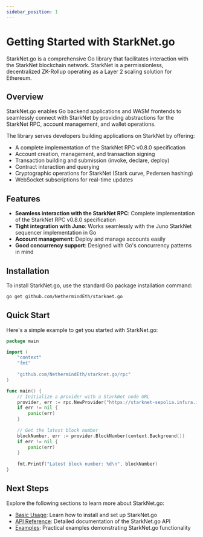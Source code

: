 ```yaml
---
sidebar_position: 1
---
```


# Getting Started with StarkNet.go

StarkNet.go is a comprehensive Go library that facilitates interaction with the StarkNet blockchain network. StarkNet is a permissionless, decentralized ZK-Rollup operating as a Layer 2 scaling solution for Ethereum.

## Overview

StarkNet.go enables Go backend applications and WASM frontends to seamlessly connect with StarkNet by providing abstractions for the StarkNet RPC, account management, and wallet operations.

The library serves developers building applications on StarkNet by offering:

- A complete implementation of the StarkNet RPC v0.8.0 specification
- Account creation, management, and transaction signing
- Transaction building and submission (invoke, declare, deploy)
- Contract interaction and querying
- Cryptographic operations for StarkNet (Stark curve, Pedersen hashing)
- WebSocket subscriptions for real-time updates

## Features

- **Seamless interaction with the StarkNet RPC**: Complete implementation of the StarkNet RPC v0.8.0 specification
- **Tight integration with Juno**: Works seamlessly with the Juno StarkNet sequencer implementation in Go
- **Account management**: Deploy and manage accounts easily
- **Good concurrency support**: Designed with Go's concurrency patterns in mind

## Installation

To install StarkNet.go, use the standard Go package installation command:

```bash
go get github.com/NethermindEth/starknet.go
```

## Quick Start

Here's a simple example to get you started with StarkNet.go:

```go
package main

import (
    "context"
    "fmt"
    
    "github.com/NethermindEth/starknet.go/rpc"
)

func main() {
    // Initialize a provider with a StarkNet node URL
    provider, err := rpc.NewProvider("https://starknet-sepolia.infura.io/v3/YOUR_API_KEY")
    if err != nil {
        panic(err)
    }
    
    // Get the latest block number
    blockNumber, err := provider.BlockNumber(context.Background())
    if err != nil {
        panic(err)
    }
    
    fmt.Printf("Latest block number: %d\n", blockNumber)
}
```

## Next Steps

Explore the following sections to learn more about StarkNet.go:

- [Basic Usage](./basic-usage/installation.md): Learn how to install and set up StarkNet.go
- [API Reference](./api-reference/rpc.md): Detailed documentation of the StarkNet.go API
- [Examples](./examples/simple-call.md): Practical examples demonstrating StarkNet.go functionality
